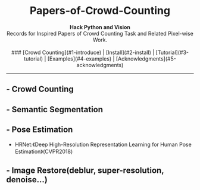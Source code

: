 <br>
<h1 align="center">Papers-of-Crowd-Counting</h1>


<div align="center">
  <strong>Hack Python and Vision</strong>
</div>

<div align="center">
  Records for Inspired Papers of Crowd Counting Task and Related Pixel-wise Work. 
</div>

<br/>

<div align="center">
 ### [Crowd Counting](#1-introduce) | [Install](#2-install) | [Tutorial](#3-tutorial) | [Examples](#4-examples) | [Acknowledgments](#5-acknowledgments)
</div>

---
## - Crowd Counting


## - Semantic Segmentation


## - Pose Estimation
   - HRNet:《Deep High-Resolution Representation Learning for Human Pose Estimation》(CVPR2018)
   
## - Image Restore(deblur, super-resolution, denoise...)


